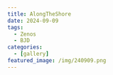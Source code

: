 ```yaml
---
title: AlongTheShore
date: 2024-09-09
tags:
  - Zenos
  - BJD
categories:
  - [gallery]
featured_image: /img/240909.png
---
```


